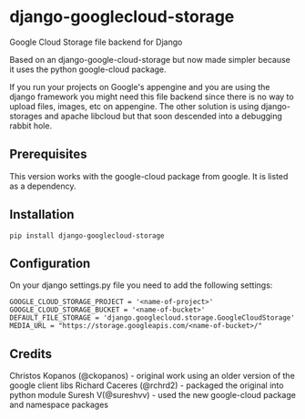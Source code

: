 django-googlecloud-storage
===========================

Google Cloud Storage file backend for Django

Based on an django-google-cloud-storage but now made simpler because it uses the python
google-cloud package.

If you run your projects on Google's appengine and you are using the django framework you might need this
file backend since there is no way to upload files, images, etc on appengine. The other solution is using
django-storages and apache libcloud but that soon descended into a debugging rabbit hole.


Prerequisites
-------------

This version works with the google-cloud package from google. It is listed as a dependency.


Installation
-------------

    pip install django-googlecloud-storage


Configuration
-------------

On your django settings.py file you need to add the following settings:

    GOOGLE_CLOUD_STORAGE_PROJECT = '<name-of-project>'
    GOOGLE_CLOUD_STORAGE_BUCKET = '<name-of-bucket>'
    DEFAULT_FILE_STORAGE = 'django.googlecloud.storage.GoogleCloudStorage'
    MEDIA_URL = "https://storage.googleapis.com/<name-of-bucket>/"



Credits
-------

Christos Kopanos (@ckopanos) - original work using an older version of the google client libs 
Richard Caceres (@rchrd2) - packaged the original into python module
Suresh V(@sureshvv) - used the new google-cloud package and namespace packages

